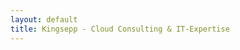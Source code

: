 ```yaml
---
layout: default
title: Kingsepp - Cloud Consulting & IT-Expertise
---
```


<div id="main-turnstile-protection" style="display: none; flex-direction: column; align-items: center; justify-content: center; min-height: 60vh; text-align: center;">
  <h2 style="color: #60a5fa; margin-bottom: 2rem;">Verifizierung erforderlich</h2>
  <p style="color: #cbd5e1; margin-bottom: 2rem;">Bestätigen Sie, dass Sie ein Mensch sind, um auf die Website zuzugreifen.</p>
  <div class="cf-turnstile" 
       data-sitekey="0x4AAAAAABhCvPtIE3gog0lZ" 
       data-callback="onMainPageTurnstileSuccess" 
       data-error-callback="onMainPageTurnstileError"
       data-theme="dark"
       data-size="normal">
  </div>
</div>

<div id="main-content" style="display: none;">

<nav class="nav" style="display:block !important;">
  <div class="nav-container" style="display:flex !important;">
    <a href="/" class="logo">Kingsepp Consulting</a>
    <div class="nav-controls">
      <button class="theme-toggle" type="button" aria-label="Zu hellem Modus wechseln">
        <span class="theme-icon">☀️</span>
      </button>
      <div class="hamburger">
        <span></span>
        <span></span>
        <span></span>
      </div>
    </div>
    <ul class="nav-links" style="display:flex !important;">
      <li><a href="#home">Home</a></li>
      <li><a href="#about">Über mich</a></li>
      <li><a href="#services">Kernkompetenzen</a></li>
      <li><a href="#contact">Kontakt</a></li>
    </ul>
    <div class="nav-links-mobile" style="display:none;">
      <a href="#home">Home</a>
      <a href="#about">Über mich</a>
      <a href="#services">Kernkompetenzen</a>
      <a href="#contact">Kontakt</a>
    </div>
  </div>
</nav>

<details class="kingsepp-main-details" style="margin:2.5rem auto;max-width:900px;">
  <summary style="font-size:1.3em;font-weight:600;cursor:pointer;padding:1.2em 0;">
  </summary>

  <section id="home" class="hero">
    <div class="hero-background"></div>
    <div class="hero-content">
      <h1 class="hero-title">Cloud Consulting & IT-Expertise für Ihr Unternehmen</h1>
      <p class="hero-subtitle">
        Ihr Partner für moderne Cloud-Lösungen, sichere IT-Architekturen und
        zukunftsorientierte Digitalisierung.
      </p>
      <a href="#contact" class="cta-button">Jetzt Kontakt aufnehmen</a>
    </div>
  </section>

  <section id="about" class="section">
    <div class="container">
      <h2 class="section-title">Über mich</h2>
      <div class="about-grid">
        <div class="about-text">
          <h3>Hi, ich bin Kingsepp</h3>
          <p>Diese Website befindet sich im Aufbau. Sie dient ausschließlich privaten, nicht-kommerziellen Informationszwecken. Es werden derzeit keine Dienstleistungen oder Produkte angeboten. Die Inhalte stellen keine gewerbliche Tätigkeit dar.</p>
          <p>Als erfahrener Softwareentwickler und Cloud-Consultant helfe ich Unternehmen dabei, ihre IT-Infrastruktur zu modernisieren und für die digitale Zukunft zu rüsten.</p>
          <p>Mit tiefgreifender Expertise in Cloud-Technologien, DevOps und modernen Entwicklungspraktiken bringe ich Ihre Projekte erfolgreich voran.</p>
        </div>
        <div class="about-stats">
          <div class="stat-card">
            <div class="stat-number">5+</div>
            <div class="stat-label">Jahre Erfahrung</div>
          </div>
          <div class="stat-card">
            <div class="stat-number">Cloud</div>
            <div class="stat-label">Projekte</div>
          </div>
          <div class="stat-card">
            <div class="stat-number">AWS</div>
            <div class="stat-label">Zertifiziert</div>
          </div>
          <div class="stat-card">
            <div class="stat-number">CI/CD</div>
            <div class="stat-label">Devops</div>
          </div>
        </div>
      </div>
    </div>
  </section>

  <section id="services" class="section">
    <div class="container">
      <h2 class="section-title">Meine Kernkompetenzen</h2>
      <div class="services-grid">
        <div class="service-card">
          <div class="service-icon">☁️</div>
          <h3>Cloud-Architekturen</h3>
          <p>Beratung und Planung von skalierbaren Cloud-Lösungen auf AWS und Azure. Von der Konzeption bis zur Implementierung.</p>
        </div>
        <div class="service-card">
          <div class="service-icon">⚡</div>
          <h3>Migration & Modernisierung</h3>
          <p>Sichere Migration bestehender Systeme in die Cloud und Modernisierung veralteter IT-Infrastrukturen.</p>
        </div>
        <div class="service-card">
          <div class="service-icon">🔄</div>
          <h3>DevOps-Optimierung</h3>
          <p>Implementierung agiler Entwicklungsprozesse, CI/CD-Pipelines und automatisierter Deployment-Strategien.</p>
        </div>
        <div class="service-card">
          <div class="service-icon">🔒</div>
          <h3>IT-Sicherheit</h3>
          <p>Umfassende Sicherheitskonzepte und Compliance-Lösungen nach höchsten industriellen Standards.</p>
        </div>
      </div>
    </div>
  </section>

  <section id="contact" class="section">
    <div class="container">
      <h2 class="section-title">Kontakt</h2>
      <form class="contact-form" action="/contact" method="POST">
        <p style="text-align: center; margin-bottom: 2rem; color: #cbd5e1;">
          Bereit für Ihr nächstes Cloud-Projekt? Lassen Sie uns sprechen!
        </p>
        <div class="form-group">
          <label for="name">Name</label>
          <input type="text" id="name" name="name" placeholder="Ihr Name" required>
        </div>
        <div class="form-group">
          <label for="email">E-Mail</label>
          <input type="email" id="email" name="email" placeholder="Ihre E-Mail-Adresse" required>
        </div>
        <div class="form-group">
          <label for="company">Unternehmen (optional)</label>
          <input type="text" id="company" name="company" placeholder="Firmenname">
        </div>
        <div class="form-group">
          <label for="message">Projektbeschreibung</label>
          <textarea id="message" name="message" rows="5" placeholder="Erzählen Sie mir von Ihrem Projekt..." required></textarea>
        </div>
        <div class="form-group">
          <div class="cf-turnstile" 
               data-sitekey="0x4AAAAAABhCvPtIE3gog0lZ" 
               data-callback="onTurnstileSuccess" 
               data-error-callback="onTurnstileError"
               data-expired-callback="onTurnstileExpired"
               data-theme="dark"
               data-size="normal"
               data-retry="auto"
               data-retry-interval="8000"
               data-refresh-expired="auto"
               data-appearance="always">
          </div>
        </div>
        <button type="submit" class="submit-button">Nachricht senden</button>
      </form>
    </div>
  </section>
</details>

</div>
